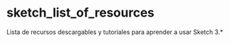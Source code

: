 # sketch_list_of_resources
Lista de recursos descargables y tutoriales para aprender a usar Sketch 3.*
